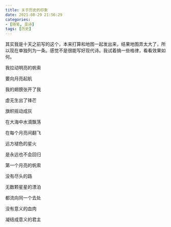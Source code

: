 ```yaml
---
title: 关于历史的印象
date: 2021-08-29 21:56:29
categories: 
- [随笔, 歪诗]
tags: [历史]
---
```


其实我是十天之前写的这个，本来打算和地图一起发出来，结果地图弄太大了，所以现在单独列为一条。感觉不是很能写好现代诗。我试着搞一些格律，看看效果如何。

<!--more-->

我拉动明亮的帆索

要向月亮起航

我的翅膀张开了我

虚无生出了锋芒

旗帜摇动成灰

在大海中水滴飘荡

在每个月亮间翻飞

远方褪色的星火

是永远也不会回归

第一个月亮的帆索

没有尽头的路

无数颗星星的漂泊

都流向同一个去处

没有意义的血肉

凝结成意义的君主